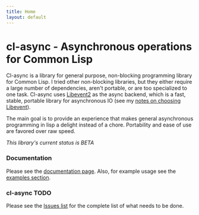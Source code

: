 ```yaml
---
title: Home
layout: default
---
```


cl-async - Asynchronous operations for Common Lisp
==================================================
Cl-async is a library for general purpose, non-blocking programming library for
Common Lisp. I tried other non-blocking libraries, but they either require a
large number of dependencies, aren't portable, or are too specialized to one task.
Cl-async uses [Libevent2](http://libevent.org/) as the async backend, which is
a fast, stable, portable library for asynchronous IO (see my
[notes on choosing Libevent](/cl-async/implementation-notes#libevent)).

The main goal is to provide an experience that makes general asynchronous 
programming in lisp a delight instead of a chore. Portability and ease of use
are favored over raw speed.

*This library's current status is BETA*

<a id="documentation"></a>
### Documentation
Please see the [documentation page](/cl-async/documentation). Also, for example
usage see the [examples section](/cl-async/examples).

<a id="todo"></a>
### cl-async TODO
Please see the [Issues list](https://github.com/orthecreedence/cl-async/issues)
for the complete list of what needs to be done.

